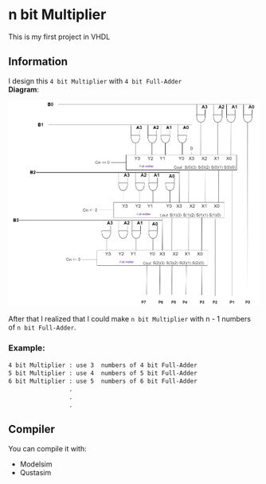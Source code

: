 # n bit Multiplier
This is my first project in VHDL
## Information
I design this `4 bit Multiplier` with `4 bit Full-Adder` <br>
**Diagram**: 


![Diagram](./Picture/4_bit_Multiplier%20.jpg)

After that I realized that I could make `n bit Multiplier` with n - 1 numbers of `n bit Full-Adder`.

### Example: 
```text
4 bit Multiplier : use 3  numbers of 4 bit Full-Adder
5 bit Multiplier : use 4  numbers of 5 bit Full-Adder
6 bit Multiplier : use 5  numbers of 6 bit Full-Adder
                 .
                 .
                 .
```
## Compiler
You can compile it with: 
- Modelsim
- Qustasim